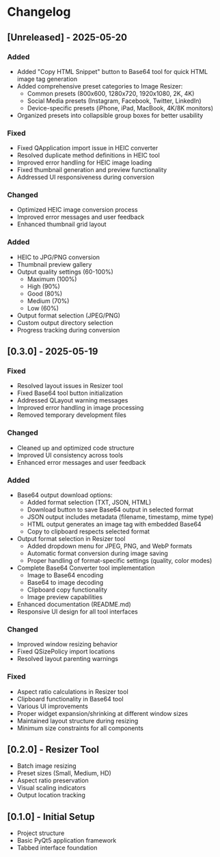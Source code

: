 # Changelog

## [Unreleased] - 2025-05-20
### Added
- Added "Copy HTML Snippet" button to Base64 tool for quick HTML image tag generation
- Added comprehensive preset categories to Image Resizer:
  - Common presets (800x600, 1280x720, 1920x1080, 2K, 4K)
  - Social Media presets (Instagram, Facebook, Twitter, LinkedIn)
  - Device-specific presets (iPhone, iPad, MacBook, 4K/8K monitors)
- Organized presets into collapsible group boxes for better usability

### Fixed
- Fixed QApplication import issue in HEIC converter
- Resolved duplicate method definitions in HEIC tool
- Improved error handling for HEIC image loading
- Fixed thumbnail generation and preview functionality
- Addressed UI responsiveness during conversion

### Changed
- Optimized HEIC image conversion process
- Improved error messages and user feedback
- Enhanced thumbnail grid layout

### Added
- HEIC to JPG/PNG conversion
- Thumbnail preview gallery
- Output quality settings (60-100%)
  - Maximum (100%)
  - High (90%)
  - Good (80%)
  - Medium (70%)
  - Low (60%)
- Output format selection (JPEG/PNG)
- Custom output directory selection
- Progress tracking during conversion

## [0.3.0] - 2025-05-19
### Fixed
- Resolved layout issues in Resizer tool
- Fixed Base64 tool button initialization
- Addressed QLayout warning messages
- Improved error handling in image processing
- Removed temporary development files

### Changed
- Cleaned up and optimized code structure
- Improved UI consistency across tools
- Enhanced error messages and user feedback
### Added
- Base64 output download options:
  - Added format selection (TXT, JSON, HTML)
  - Download button to save Base64 output in selected format
  - JSON output includes metadata (filename, timestamp, mime type)
  - HTML output generates an image tag with embedded Base64
  - Copy to clipboard respects selected format
- Output format selection in Resizer tool
  - Added dropdown menu for JPEG, PNG, and WebP formats
  - Automatic format conversion during image saving
  - Proper handling of format-specific settings (quality, color modes)
- Complete Base64 Converter tool implementation
  - Image to Base64 encoding
  - Base64 to image decoding
  - Clipboard copy functionality
  - Image preview capabilities
- Enhanced documentation (README.md)
- Responsive UI design for all tool interfaces

### Changed
- Improved window resizing behavior
- Fixed QSizePolicy import locations
- Resolved layout parenting warnings

### Fixed
- Aspect ratio calculations in Resizer tool
- Clipboard functionality in Base64 tool
- Various UI improvements
- Proper widget expansion/shrinking at different window sizes
- Maintained layout structure during resizing
- Minimum size constraints for all components

## [0.2.0] - Resizer Tool
- Batch image resizing
- Preset sizes (Small, Medium, HD)
- Aspect ratio preservation
- Visual scaling indicators
- Output location tracking

## [0.1.0] - Initial Setup
- Project structure
- Basic PyQt5 application framework
- Tabbed interface foundation
